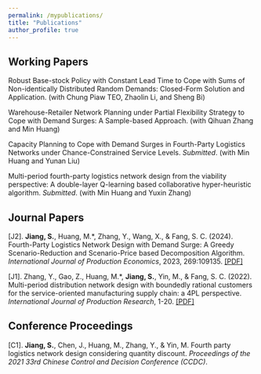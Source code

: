 ```yaml
---
permalink: /mypublications/
title: "Publications"
author_profile: true
---
```


Working Papers
---

Robust Base-stock Policy with Constant Lead Time to Cope with Sums of Non-identically Distributed Random Demands: Closed-Form Solution and Application. (with Chung Piaw TEO, Zhaolin Li, and Sheng Bi)

Warehouse-Retailer Network Planning under Partial Flexibility Strategy to Cope with Demand Surges: A Sample-based Approach. (with Qihuan Zhang and Min Huang)

Capacity Planning to Cope with  Demand Surges in Fourth-Party Logistics Networks under Chance-Constrained Service Levels. _Submitted_. (with Min Huang and Yunan Liu)

Multi-period fourth-party logistics network design from the viability perspective: A double-layer Q-learning based collaborative hyper-heuristic algorithm. _Submitted_. (with Min Huang and Yuxin Zhang)

Journal Papers
---

[J2]. **Jiang, S.**, Huang, M.*, Zhang, Y., Wang, X., & Fang, S. C. (2024). Fourth-Party Logistics Network Design with Demand Surge: A Greedy Scenario-Reduction and Scenario-Price based Decomposition Algorithm. _International Journal of Production Economics_, 2023, 269:109135. [[PDF]](https://doi.org/10.1016/j.ijpe.2023.109135)

[J1]. Zhang, Y., Gao, Z., Huang, M.*, **Jiang, S.**, Yin, M., & Fang, S. C. (2022). Multi-period distribution network design with boundedly rational customers for the service-oriented manufacturing supply chain: a 4PL perspective. _International Journal of Production Research_, 1-20. [[PDF]](https://www.tandfonline.com/doi/full/10.1080/00207543.2022.2140220)

Conference Proceedings
---

[C1]. **Jiang, S.**, Chen, J., Huang, M., Zhang, Y., & Yin, M. Fourth party logistics network design considering quantity discount. _Proceedings of the 2021 33rd Chinese Control and Decision Conference (CCDC)_.
